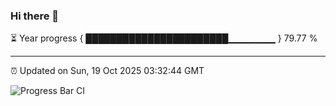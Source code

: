 ### Hi there 👋

⏳ Year progress { ███████████████████████▁▁▁▁▁▁▁ } 79.77 %

---

⏰ Updated on Sun, 19 Oct 2025 03:32:44 GMT

![Progress Bar CI](https://github.com/IshwaranRudhara/GIT-ACTION/workflows/Progress%20Bar%20CI/badge.svg)
